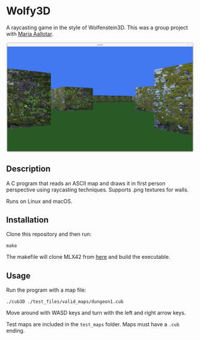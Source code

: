 # Wolfy3D
A raycasting game in the style of Wolfenstein3D. This was a group project with [Maria Aallotar](https://github.com/mariaaallotar). 

![Screenshot](./screenshot.png)

## Description
A C program that reads an ASCII map and draws it in first person perspective using raycasting techniques. Supports .png textures for walls. 

Runs on Linux and macOS.

## Installation
Clone this repository and then run: 

    make

The makefile will clone MLX42 from [here](https://github.com/codam-coding-college/MLX42) and build the executable. 

## Usage

Run the program with a map file:

    ./cub3D ./test_files/valid_maps/dungeon1.cub

Move around with WASD keys and turn with the left and right arrow keys. 

Test maps are included in the `test_maps` folder. Maps must have a `.cub` ending. 


